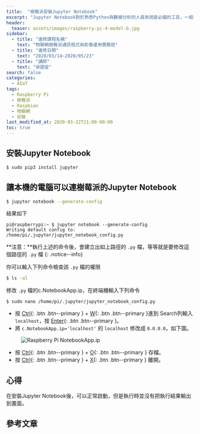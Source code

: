 ```yaml
---
title:  "樹莓派安裝Jupyter Notebook"
excerpt: "Jupyter Notebook對於熟悉Python與數據分析的人員來說是必備的工具，一般都是在安裝電腦上，而樹莓派也支援這個工具的安裝！"
header:
  teaser: assets/images/raspberry-pi-4-model-b.jpg
sidebar:
  - title: "進修課程名稱"
    text: "物聯網樹莓派通訊程式與影像運用實務班"
  - title: "進修日期"
    text: "2020/03/14~2020/05/23"
  - title: "講師"
    text: "徐國堂"
search: false
categories: 
  - AIoT
tags:
  - Raspberry Pi
  - 樹莓派
  - Raspbian
  - 物聯網
  - 安裝
last_modified_at: 2020-03-22T21:00-00:00
toc: true
---
```


## 安裝Jupyter Notebook

```bash
$ sudo pip3 install jupyter
```

## 讓本機的電腦可以連樹莓派的Jupyter Notebook

```bash
$ jupyter notebook --generate-config
```

結果如下

```
pi@raspberrypi:~ $ jupyter notebook --generate-config
Writing default config to: /home/pi/.jupyter/jupyter_notebook_config.py
```
**注意：**執行上述的命令後，會建立出如上路徑的 `.py` 檔，等等就是要修改這個路徑的 `.py` 檔
{: .notice--info}

你可以輸入下列命令檢查該 `.py` 檔的權限

```bash
$ ls -al
```

修改 `.py` 檔的c.NotebookApp.ip，在終端機輸入下列命令

```
$ sudo nano /home/pi/.jupyter/jupyter_notebook_config.py
```
* 按 [Ctrl](#link){: .btn .btn--primary } + [W](#link){: .btn .btn--primary }進到 Search列輸入 `localhost`，按 [Enter](#link){: .btn .btn--primary }。
* 將 `c.NotebookApp.ip='localhost'` 的 `localhost` 修改成 `0.0.0.0`，如下圖。

<figure>
  <img src="{{ '/assets/images/raspberry-pi-jupyter-notebookapp-ip.png' | relative_url }}" alt="Raspberry Pi NotebookApp.ip">
</figure>

* 按 [Ctrl](#link){: .btn .btn--primary } + [O](#link){: .btn .btn--primary } 存檔。
* 按 [Ctrl](#link){: .btn .btn--primary } + [X](#link){: .btn .btn--primary } 離開。


## 心得
在安裝Jupyter Notebook後，可以正常啟動，但是執行時並沒有把執行結果輸出到畫面。

## 參考文章 ##
